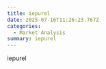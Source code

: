 ```yaml
---
title: iepurel
date: 2025-07-16T11:26:23.767Z
categories:
  - Market Analysis
summary: iepurel
---
```

i﻿epurel